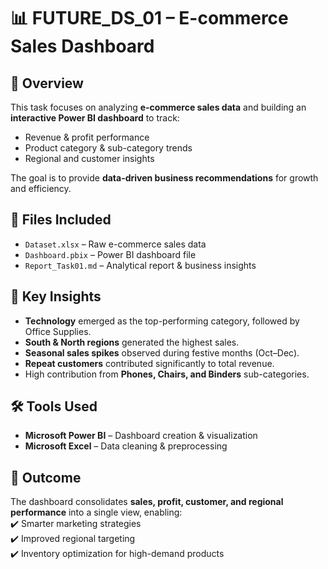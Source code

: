 # 📊 FUTURE_DS_01 – E-commerce Sales Dashboard  

## 📌 Overview  
This task focuses on analyzing **e-commerce sales data** and building an **interactive Power BI dashboard** to track:  
- Revenue & profit performance  
- Product category & sub-category trends  
- Regional and customer insights  

The goal is to provide **data-driven business recommendations** for growth and efficiency.  

## 📂 Files Included  
- `Dataset.xlsx` – Raw e-commerce sales data  
- `Dashboard.pbix` – Power BI dashboard file  
- `Report_Task01.md` – Analytical report & business insights  

## 🔑 Key Insights  
- **Technology** emerged as the top-performing category, followed by Office Supplies.  
- **South & North regions** generated the highest sales.  
- **Seasonal sales spikes** observed during festive months (Oct–Dec).  
- **Repeat customers** contributed significantly to total revenue.  
- High contribution from **Phones, Chairs, and Binders** sub-categories.  

## 🛠️ Tools Used  
- **Microsoft Power BI** – Dashboard creation & visualization  
- **Microsoft Excel** – Data cleaning & preprocessing  

## 🎯 Outcome  
The dashboard consolidates **sales, profit, customer, and regional performance** into a single view, enabling:  
✔️ Smarter marketing strategies  
✔️ Improved regional targeting  
✔️ Inventory optimization for high-demand products  
